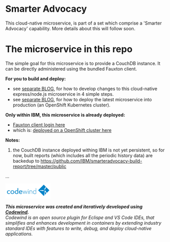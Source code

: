 # Smarter Advocacy

This cloud-native microservice, is part of a set which comprise a 'Smarter Advocacy' capability. More details about this will follow soon.

# The microservice in this repo

The simple goal for this microservice is to provide a CouchDB instance. It can be directly administered using the bundled Fauxton client.

**For you to build and deploy:**  
- see [separate BLOG](https://medium.com/nikcanvin/how-to-develop-update-a-docker-microservice-in-a-git-repo-a6118da2d92f), for how to develop changes to this cloud-native express/node.js microservice in 4 simple steps.
- see [separate BLOG](https://medium.com/nikcanvin/how-to-build-a-docker-microservice-application-and-deploy-to-openshift-fdb0769f1b9f), for how to deploy the latest microservice into production (an OpenShift Kubernetes cluster).

**Only within IBM, this microservice is already deployed:**  
- [Fauxton client login here](http://datastore-default.apps.riffled.os.fyre.ibm.com/_utils/index.html#login)
- which is: [deployed on a OpenShift cluster here](http://datastore-default.apps.riffled.os.fyre.ibm.com/)

**Notes:**
1. the CouchDB instance deployed withing IBM is not yet persistent, so for now, built reports (which includes all the periodic history data) are backedup to https://github.com/IBM/smarteradvocacy-build-report/tree/master/public

...

![Codewind logo](images/codewind.png?raw=true "Codewind logo")

***This microservice was created and iteratively developed using [Codewind](https://www.eclipse.org/codewind/).***  
*Codewind is an open source plugin for Eclispe and VS Code IDEs, that simplifies and enhances development in containers by extending industry standard IDEs with features to write, debug, and deploy cloud-native applications.* 
